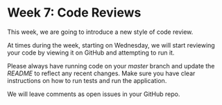 # Week 7: Code Reviews 

This week, we are going to introduce a new style of code review.

At times during the week, starting on Wednesday, we will start reviewing your code by viewing it on GitHub and attempting to run it. 

Please always have running code on your *master* branch and update the *README* to reflect any recent changes. Make sure you have clear instructions on how to run tests and run the application.

We will leave comments as open issues in your GitHub repo.

